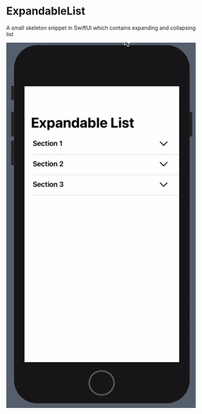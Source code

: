 # ExpandableList
A small skeleton snippet in SwiftUI which contains expanding and collapsing list 

![](ExpandableList.gif)
